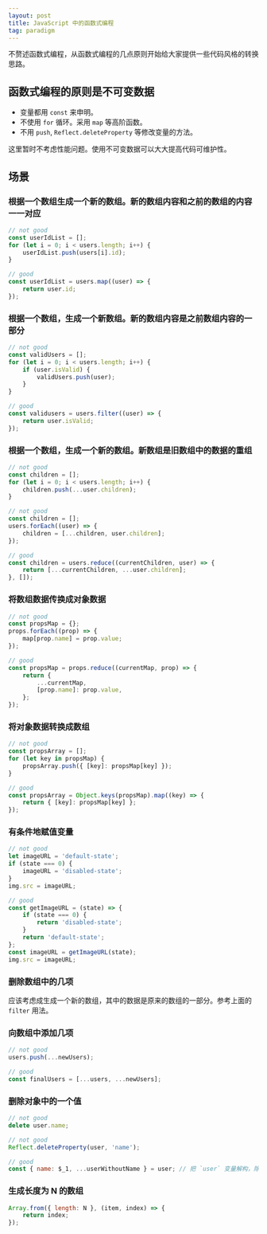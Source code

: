 ```yaml
---
layout: post
title: JavaScript 中的函数式编程
tag: paradigm
---
```


不赘述函数式编程，从函数式编程的几点原则开始给大家提供一些代码风格的转换思路。

## 函数式编程的原则是不可变数据

- 变量都用 `const` 来申明。
- 不使用 `for` 循环。采用 `map` 等高阶函数。
- 不用 `push`, `Reflect.deleteProperty` 等修改变量的方法。

这里暂时不考虑性能问题。使用不可变数据可以大大提高代码可维护性。

## 场景

### 根据一个数组生成一个新的数组。新的数组内容和之前的数组的内容一一对应

```js
// not good
const userIdList = [];
for (let i = 0; i < users.length; i++) {
    userIdList.push(users[i].id);
}

// good
const userIdList = users.map((user) => {
    return user.id;
});
```

### 根据一个数组，生成一个新数组。新的数组内容是之前数组内容的一部分

```js
// not good
const validUsers = [];
for (let i = 0; i < users.length; i++) {
    if (user.isValid) {
        validUsers.push(user);
    }
}

// good
const validusers = users.filter((user) => {
    return user.isValid;
});
```

### 根据一个数组，生成一个新的数组。新数组是旧数组中的数据的重组

```js
// not good
const children = [];
for (let i = 0; i < users.length; i++) {
    children.push(...user.children);
}

// not good
const children = [];
users.forEach((user) => {
    children = [...children, user.children];
});

// good
const children = users.reduce((currentChildren, user) => {
    return [...currentChildren, ...user.children];
}, []);
```

### 将数组数据传换成对象数据

```js
// not good
const propsMap = {};
props.forEach((prop) => {
    map[prop.name] = prop.value;
});

// good
const propsMap = props.reduce((currentMap, prop) => {
    return {
        ...currentMap,
        [prop.name]: prop.value,
    };
});
```

### 将对象数据转换成数组

```js
// not good
const propsArray = [];
for (let key in propsMap) {
    propsArray.push({ [key]: propsMap[key] });
}

// good
const propsArray = Object.keys(propsMap).map((key) => {
    return { [key]: propsMap[key] };
});
```

### 有条件地赋值变量

```js
// not good
let imageURL = 'default-state';
if (state === 0) {
    imageURL = 'disabled-state';
}
img.src = imageURL;

// good
const getImageURL = (state) => {
    if (state === 0) {
        return 'disabled-state';
    }
    return 'default-state';
};
const imageURL = getImageURL(state);
img.src = imageURL;
```

### 删除数组中的几项

应该考虑成生成一个新的数组，其中的数据是原来的数组的一部分。参考上面的 `filter` 用法。

### 向数组中添加几项

```js
// not good
users.push(...newUsers);

// good
const finalUsers = [...users, ...newUsers];
```

### 删除对象中的一个值

```js
// not good
delete user.name;

// not good
Reflect.deleteProperty(user, 'name');

// good
const { name: $_1, ...userWithoutName } = user; // 把 `user` 变量解构，除了 `name` 之外的属性都赋值给 `userWithoutName` 变量
```

### 生成长度为 N 的数组

```js
Array.from({ length: N }, (item, index) => {
    return index;
});
```
